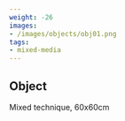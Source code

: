 ```yaml
---
weight: -26
images:
- /images/objects/obj01.png
tags:
- mixed-media
---
```


##  Object

Mixed technique, 60x60cm
